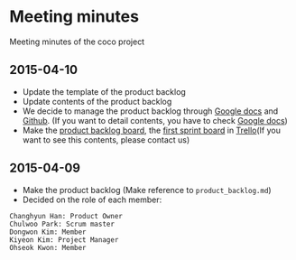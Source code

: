 # Meeting minutes
Meeting minutes of the coco project

## 2015-04-10
* Update the template of the product backlog
* Update contents of the product backlog
* We decide to manage the product backlog through [Google docs](https://docs.google.com/spreadsheets/d/1ktsJLmZtk594j-XZ8zrR0dz6zykZ7b6jZEFfbsdldeU/edit#gid=1984966324) and [Github](https://github.com/NA5G/coco-doc-meeting-minutes/blob/master/product_backlog.md). (If you want to detail contents, you have to check [Google docs](https://docs.google.com/spreadsheets/d/1ktsJLmZtk594j-XZ8zrR0dz6zykZ7b6jZEFfbsdldeU/edit#gid=1984966324))
* Make the [product backlog board](https://trello.com/b/n2dfuj93/product-backlog), the [first sprint board](https://trello.com/b/MVtuL4j5/sprint) in [Trello](https://trello.com/)(If you want to see this contents, please contact us)

## 2015-04-09
* Make the product backlog (Make reference to `product_backlog.md`)
* Decided on the role of each member:
```
Changhyun Han: Product Owner
Chulwoo Park: Scrum master
Dongwon Kim: Member
Kiyeon Kim: Project Manager
Ohseok Kwon: Member
```
